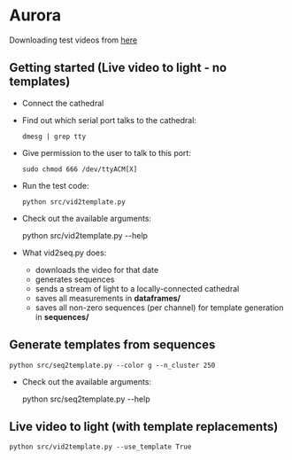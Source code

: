 # Aurora

Downloading test videos from [here](https://data-portal.phys.ucalgary.ca/auroramax/movies)

## Getting started (Live video to light - no templates)
- Connect the cathedral
- Find out which serial port talks to the cathedral:

      dmesg | grep tty

- Give permission to the user to talk to this port:

      sudo chmod 666 /dev/ttyACM[X]

- Run the test code:

      python src/vid2template.py

- Check out the available arguments:

  	python src/vid2template.py --help

- What vid2seq.py does:
  * downloads the video for that date
  * generates sequences
  * sends a stream of light to a locally-connected cathedral
  * saves all measurements in **dataframes/**
  * saves all non-zero sequences (per channel) for template generation in **sequences/**
  
## Generate templates from sequences
   
   	python src/seq2template.py --color g --n_cluster 250

- Check out the available arguments:

  	python src/seq2template.py --help


## Live video to light (with template replacements)

   	python src/vid2template.py --use_template True


